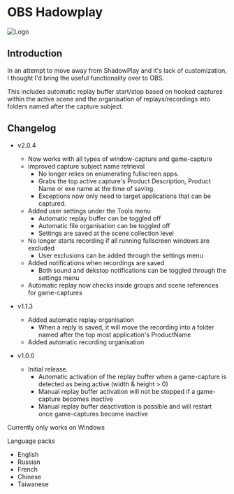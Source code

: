 # OBS Hadowplay
![Logo](/obs-hadowplay-icon.png)
## Introduction

In an attempt to move away from ShadowPlay and it's lack of customization, I thought I'd bring the useful functionality over to OBS.

This includes automatic replay buffer start/stop based on hooked captures within the active scene and the organisation of replays/recordings into folders named after the capture subject.

## Changelog
* v2.0.4
  * Now works with all types of window-capture and game-capture
  * Improved capture subject name retrieval
    * No longer relies on enumerating fullscreen apps.
    * Grabs the top active capture's Product Description, Product Name or exe name at the time of saving.
    * Exceptions now only need to target applications that can be captured.
  * Added user settings under the Tools menu
    * Automatic replay buffer can be toggled off
    * Automatic file organisation can be toggled off
    * Settings are saved at the scene collection level
  * No longer starts recording if all running fullscreen windows are excluded
    * User exclusions can be added through the settings menu
  * Added notifications when recordings are saved
    * Both sound and dekstop notifications can be toggled through the settings menu
  * Automatic replay now checks inside groups and scene references for game-captures

* v1.1.3
  * Added automatic replay organisation
    * When a reply is saved, it will move the recording into a folder named after the top most application's ProductName
  * Added automatic recording organisation


* v1.0.0
  * Initial release.
    * Automatic activation of the replay buffer when a game-capture is detected as being active (width & height > 0)
    * Manual replay buffer activation will not be stopped if a game-capture becomes inactive
    * Manual replay buffer deactivation is possible and will restart once game-captures become inactive

Currently only works on Windows

Language packs
* English
* Russian
* French
* Chinese
* Taiwanese
